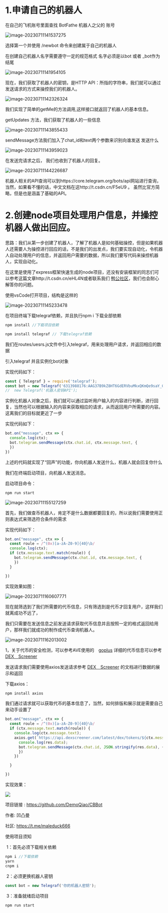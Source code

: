 # 1.申请自己的机器人

在自己的飞机账号里面查找  BotFathe 机器人之父的 账号

![image-20230711141537275](D:\Users\Desktop\创建查币机器人思路以及实现方式\CBBot\思路和实现.assets\image-20230711141537275.png)

选择第一个并使用 /newbot  命令来创建属于自己的机器人

在创建自己机器人名字需要遵守一定的规范格式 名字必须是以bot 或者 _bot作为结尾



![image-20230711141954105](D:\Users\Desktop\创建查币机器人思路以及实现方式\CBBot\思路和实现.assets\image-20230711141954105.png)



现在，我们获取了机器人的密钥，是HTTP API：所指的字符串，我们就可以通过发送请求的方式来操控我们的机器人。

![image-20230711142326324](D:\Users\Desktop\创建查币机器人思路以及实现方式\CBBot\思路和实现.assets\image-20230711142326324.png)

我们实现了简单的getMe的方法调用,这样接口就返回了机器人的基本信息。

getUpdates 方法，我们获取了机器人的一些信息

![image-20230711143855433](D:\Users\Desktop\创建查币机器人思路以及实现方式\CBBot\思路和实现.assets\image-20230711143855433.png)

sendMessage方法我们加入了chat_id和text两个参数来识别向谁发送 发送什么

![image-20230711143959023](D:\Users\Desktop\创建查币机器人思路以及实现方式\CBBot\思路和实现.assets\image-20230711143959023.png)

在发送完请求之后， 我们也收到了机器人的回复。

![image-20230711144226687](D:\Users\Desktop\创建查币机器人思路以及实现方式\CBBot\思路和实现.assets\image-20230711144226687.png)

机器人相关的API查询可以到https://core.telegram.org/bots/api网站进行查询，当然，如果看不懂的话，中文文档在这http://t.csdn.cn/F5eU9 。 虽然比官方简略，但是也是涵盖了基础的API。

# 2.创建node项目处理用户信息，并操控机器人做出回应。

思路：我们从第一步创建了机器人，了解了机器人是如何基础操控，但是如果机器人还需要人为操控进行回应的话，不是我们的出发点，我们要实现自动化，令机器人自动处理用户的信息，并返回用户需要的数据，所以我们要写代码来操控机器人，实现自动化。

在这里是使用了express框架快速生成的node项目，还没有安装框架的同志们可以参考这篇文章http://t.csdn.cn/eHL4N或者联系我们 [鸭公社区](https://t.me/maleduck666)，我们也会耐心解答你的问题。

使用vsCode打开项目，结构是这样的

![image-20230711145233478](D:\Users\Desktop\创建查币机器人思路以及实现方式\CBBot\思路和实现.assets\image-20230711145233478.png)

在项目终端下载telegraf依赖，并且执行npm i 下载全部依赖

```javascript
npm install //下载项目依赖

npm install telegraf // 下载telegraf依赖
```





我们在routes/uesrs.js文件中引入telegraf，用来处理用户请求，并返回相应的数据

引入telegraf 并且实例化bot对象

实现代码如下：

```javascript
const { Telegraf } = require('telegraf');
const bot = new Telegraf('6313988176:AAG37B9kZ8HT6GdERVbuMkxQKmQe9saY_Gc');
//  new Telegraf('机器人密钥API');
```



实例化机器人对象之后，我们就可以通过监听用户输入的内容进行判断，进行回复，当然也可以根据输入的内容来获取相应的请求，从而返回用户所需要的内容。这离我们的目标就更近了一步

实现代码如下：

```javascript
bot.on("message", ctx => {
  console.log(ctx);
  bot.telegram.sendMessage(ctx.chat.id, ctx.message.text, {
  })
})
```

上述的代码就实现了“回声”的功能，你向机器人发送什么，机器人就会回复你什么



我们在终端启动项目，向机器人发送消息。

启动项目命令：

```javascript
npm run start
```



![image-20230711155127259](D:\Users\Desktop\创建查币机器人思路以及实现方式\CBBot\思路和实现.assets\image-20230711155127259.png)



首先，我们做查币机器人，肯定不是什么数据都要回复的，所以说我们需要使用正则表达式来筛选符合条件的需求

实现代码如下：

```javascript
bot.on("message", ctx => {
  const roule = /^(0x)[a-zA-Z0-9]{40}\b/
  console.log(ctx);
  if (ctx.message.text.match(roule)) {
    bot.telegram.sendMessage(ctx.chat.id, ctx.message.text, {
    })
  }

})

```

实现效果如图：

![image-20230711160607771](D:\Users\Desktop\创建查币机器人思路以及实现方式\CBBot\思路和实现.assets\image-20230711160607771.png)

现在就筛选到了我们所需要的代币信息，只有筛选到是代币才回复用户，这样我们就离成功不远了，

我们只需要在发送信息之前发送请求获取代币信息并且按照一定的格式返回给用户，那样我们就成功的制作成代币查询机器人。

![image-20230711162013002](D:\Users\Desktop\创建查币机器人思路以及实现方式\CBBot\思路和实现.assets\image-20230711162013002.png)

1，关于代币的安全检测，可以参考AVE使用的　[goplus]( https://gopluslabs.io/)   详细的代币信息可以参考 [DEX　Screener](https://docs.dexscreener.com/api/reference)　

发送请求我们需要使用axios发送请求参考 [DEX　Screener](https://docs.dexscreener.com/api/reference) 的文档进行数据的展示和返回

下载axios：

```javascript
npm install axios
```

我们通过请求就可以获取代币的基本信息了，当然，如何排版和展示就是需要自己来动手设置了

```javascript
bot.on("message", ctx => {
  const roule = /^(0x)[a-zA-Z0-9]{40}\b/
  if (ctx.message.text.match(roule)) {
    console.log(ctx.message.text);
    axios.get(`https://api.dexscreener.com/latest/dex/tokens/${ctx.message.text}`).then(res => {
      console.log(res.data);
      bot.telegram.sendMessage(ctx.chat.id, JSON.stringify(res.data), {
      })
    })

  }

})
```

实现效果：

![](D:\Users\Desktop\创建查币机器人思路以及实现方式\CBBot\思路和实现.assets\image-20230711171358046.png)



项目链接 : https://github.com/DemoQiao/CBBot

作者: 凹凸曼

社区: https://t.me/maleduck666

使用项目须知

​		1：首先必须下载相关依赖

```javascript
npm i //下载依赖
yarn
cnpm i
```

​		2：必须更换机器人密钥

```javascript
const bot = new Telegraf('你的机器人密钥');
```

​		3：准备就绪启动项目

```javascript
npm run start
```

​	
